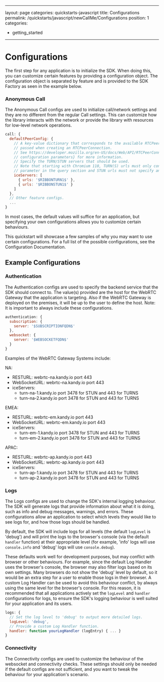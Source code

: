 [COPYRIGHT © 2023 RIBBON COMMUNICATIONS OPERATING COMPANY, INC. ALL RIGHTS RESERVED]: #
---
layout: page
categories: quickstarts-javascript
title: Configurations
permalink: /quickstarts/javascript/newCallMe/Configurations
position: 1
categories:
  - getting_started
---

# Configurations

The first step for any application is to initialize the SDK. When doing this, you can customize certain features by providing a configuration object. The configuration object is separated by feature and is provided to the SDK Factory as seen in the example below.

### Anonymous Call

The Anonymous Call configs are used to initialize call/network settings and they are no different from the regular Call settings. This can customize how the library interacts with the network or provide the library with resources for low-level network operations.

```javascript
call: {
  defaultPeerConfig: {
    // A key-value dictionary that corresponds to the available RTCPeerConfiguration which is normally
    // passed when creating an RTCPeerConnection.
    // See https://developer.mozilla.org/en-US/docs/Web/API/RTCPeerConnection/RTCPeerConnection#parameters RTCPeerConnection's
    // configuration parameters} for more information.
    // Specify the TURN/STUN servers that should be used.
    // Note that starting with Chromium 110, TURN(S) urls must only contain a transport
    // parameter in the query section and STUN urls must not specify any query section.
    iceServers: [
      { urls: '$RIBBONTURN1$' },
      { urls: '$RIBBONSTUN1$' }
    ]
  },
  // Other feature configs.
  ...
}
```

In most cases, the default values will suffice for an application, but specifying your own configurations allows you to customize certain behaviours.

This quickstart will showcase a few samples of why you may want to use certain configurations. For a full list of the possible configurations, see the Configuration Documentation.

## Example Configurations

### Authentication

The Authentication configs are used to specify the backend service that the SDK should connect to. The value(s) provided are the host for the WebRTC Gateway that the application is targeting.
Also if the WebRTC Gateway is deployed on the premises, it will be up to the user to define the host.
Note: It is important to always include these configurations.

```javascript
authentication: {
  subscription: {
    server: '$SUBSCRIPTIONFQDN$'
  },
  websocket: {
    server: '$WEBSOCKETFQDN$'
  }
}
```

Examples of the WebRTC Gateway Systems include:

NA:

- RESTURL: webrtc-na.kandy.io port 443
- WebSocketURL: webrtc-na.kandy.io port 443
- iceServers:
  - turn-na-1.kandy.io port 3478 for STUN and 443 for TURNS
  - turn-na-2.kandy.io port 3478 for STUN and 443 for TURNS

EMEA:

- RESTURL: webrtc-em.kandy.io port 443
- WebSocketURL: webrtc-em.kandy.io port 443
- iceServers:
  - turn-em-1.kandy.io port 3478 for STUN and 443 for TURNS
  - turn-em-2.kandy.io port 3478 for STUN and 443 for TURNS

APAC:

- RESTURL: webrtc-ap.kandy.io port 443
- WebSocketURL: webrtc-ap.kandy.io port 443
- iceServers:
  - turn-ap-1.kandy.io port 3478 for STUN and 443 for TURNS
  - turn-ap-2.kandy.io port 3478 for STUN and 443 for TURNS

### Logs

The Logs configs are used to change the SDK's internal logging behaviour. The SDK will generate logs that provide information about what it is doing, such as info and debug messages, warnings, and errors. These configurations allow an application to select which levels they would like to see logs for, and how those logs should be handled.

By default, the SDK will include logs for all levels (the default `logLevel` is 'debug') and will print the logs to the browser's console (via the default `handler` function) at their appropriate level (for example, 'info' logs will use `console.info` and 'debug' logs will use `console.debug`).

These defaults work well for development purposes, but may conflict with browser or other behaviours. For example, since the default Log Handler uses the browser's console, the browser may also filter logs based on its own settings. Many browsers do not show the 'debug' level by default, so it would be an extra step for a user to enable those logs in their browser. A custom Log Handler can be used to avoid this behaviour conflict, by always using the same level for the browser's console. For this reason, it is recommended that all applications actively set the `logLevel` and `handler` configurations for logs, to ensure the SDK's logging behaviour is well suited for your application and its users.

```javascript
logs: {
  // Set the log level to 'debug' to output more detailed logs.
  logLevel: 'debug',
  // Provide a custom Log Handler function.
  handler: function yourLogHandler (logEntry) { ... }
}
```

### Connectivity

The Connectivity configs are used to customize the behaviour of the websocket and connectivity checks. These settings should only be needed if the default configs are not sufficient, and you want to tweak the behaviour for your application's scenario.

